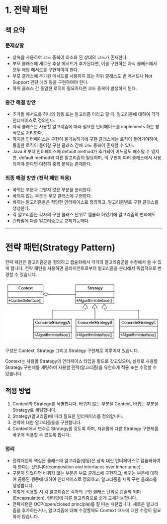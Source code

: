 # 1. 전략 패턴
## 책 요약
### 문제상황

- 상속을 사용하여 코드 중복이 최소화 된 상태의 코드가 존재한다.
- 부모 클래스에 새로운 추상 메서드가 추가된다면, 이를 구현하는 자식 클래스에서 모두 해당 메서드를 구현하여야 한다.
- 부모 클래스에 추가된 메서드를 사용하지 않는 하위 클래스도 빈 메서드나 Not Support 관련 에러 등을 구현하여야 한다.
- 하위 클래스 간 동일한 로직이 필요하다면 코드 중복이 발생하게 된다.

### 중간 해결 방안

- 추가될 메서드를 하나의 행동 또는 알고리즘 이라고 할 때, 알고리즘에 대하여 각각 인터페이스로 정의한다.
- 자식 클래스는 사용할 알고리즘에 따라 필요한 인터페이스를 implements 하는 방식으로 처리한다.
- 하지만 인터페이스는 구현이 불가능하기에 구현 클래스에는 로직이 들어가야하며, 동일한 로직이 들어갈 구현 클래스 간에 코드 중복이 존재할 수 있다.
- Java 8 부터 인터페이스에 default method가 추가되어 어느정도 해소될 수 있지만, default method와 다른 알고리즘이 필요하며, 이 구현이 여러 클래스에서 사용되어야 한다면 여전히 중복 문제는 존재한다.

### 최종 해결 방안 (전략 패턴 적용)

- 바뀌는 부분과 그렇지 않은 부분을 분리한다.
- 바뀌지 않는 부분은 부모 클래스에 구현한다.
- 바뀌는 알고리즘들은 적당한 인터페이스로 정의하고, 알고리즘별로 구현 클래스를 생성한다.
- 각 알고리즘은 각자의 구현 클래스 단위로 캡슐화 하였기에 알고리즘의 변화에도
- 런타임에 다른 알고리즘으로 교체가능하다.

---
# 전략 패턴(Strategy Pattern)

전략 패턴은 알고리즘군을 정의하고 캡슐화해서 각각의 알고리즘군을 수정해서 쓸 수 있게 합니다.
전략 패턴을 사용하면 클라이언트로부터 알고리즘을 분리해서 독립적으로 변경할 수 있습니다.
![image](../_resources/strategy_01.png)

구성은 Context, Strategy 그리고 Strategy 구현체로 이루어져 있습니다.

Context는 사용할 Strategy의 인터페이스 타입을 필드로 갖고있으며, 실제로 사용할 Strategy 구현체를 세팅하여 사용할 전략(알고리즘)을 유연하게 적용 또는 수정할 수 있습니다.

## 적용 방법
1. Context와 Strategy를 식별합니다. 바뀌지 않는 부분을 Context, 바뀌는 부분을 Strategy로 세팅합니다. 
2. Strategy(알고리즘)에 따라 필요한 인터페이스를 정의합니다. 
3. 전략에 대한 알고리즘들을 구현합니다.
4. Context에서 변수로 Strategy를 갖도록 하며, 자유롭게 다른 Strategy 구현체를 바꾸어 적용할 수 있도록 합니다.

### 정리
* 전략패턴의 핵심은 클래스의 알고리즘(행동)은 상속 대신 인터페이스로 캡슐화하여야 한다는 것입니다(composition and interfaces over inheritance).
* 구분이 되었다면 바뀌지 않는 부분은 부모 클래스에 구현하고, 바뀌는 부분에 대하여 공통된 행동에 대하여 인터페이스로 정의하고, 알고리즘을 채워 구현 클래스를 생성합니다.
* 이렇게 적용할 시 각 알고리즘은 각자의 구현 클래스 단위로 캡슐화 되며(Encapsulation), 런타임에 다른 알고리즘으로 쉽게 교체가능합니다.
* 전략패턴은 OCP(open/closed principle)를 잘 따는 패턴입니다. 새로운 알고리즘을 추가하는거나, 알고리즘에 대해 수정할때도 Context 코드에 대한 수정이 필요하지 않습니다.
